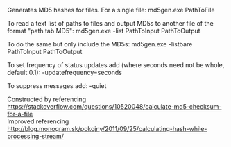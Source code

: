 Generates MD5 hashes for files.
For a single file:
md5gen.exe PathToFile

To read a text list of paths to files and output MD5s to another file of the format "path tab MD5":
md5gen.exe -list PathToInput PathToOutput

To do the same but only include the MD5s:
md5gen.exe -listbare PathToInput PathToOutput

To set frequency of status updates add (where seconds need not be whole, default 0.1):
-updatefrequency=seconds

To suppress messages add:
-quiet

Constructed by referencing https://stackoverflow.com/questions/10520048/calculate-md5-checksum-for-a-file  
Improved referencing http://blog.monogram.sk/pokojny/2011/09/25/calculating-hash-while-processing-stream/  